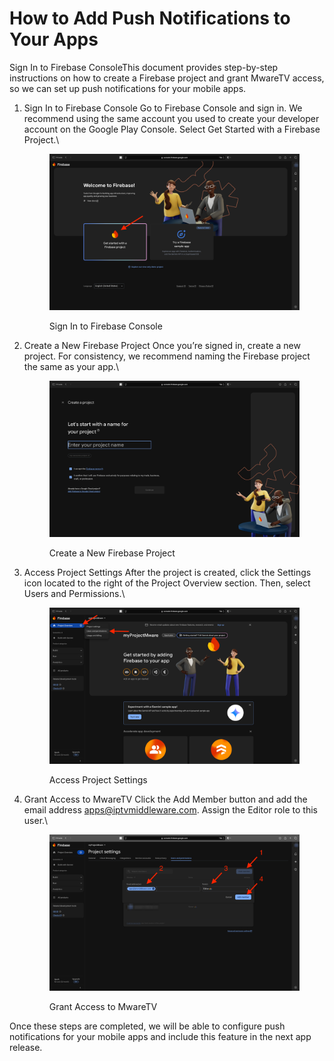 # How to Add Push Notifications to Your Apps

Sign In to Firebase ConsoleThis document provides step-by-step instructions on how to create a Firebase project and grant MwareTV access, so we can set up push notifications for your mobile apps.

1.  Sign In to Firebase Console Go to Firebase Console and sign in. We recommend using the same account you used to create your developer account on the Google Play Console. Select Get Started with a Firebase Project.\


    <figure><img src="../.gitbook/assets/image (101).png" alt=""><figcaption><p>Sign In to Firebase Console</p></figcaption></figure>
2.  Create a New Firebase Project Once you’re signed in, create a new project. For consistency, we recommend naming the Firebase project the same as your app.\


    <figure><img src="../.gitbook/assets/image (102).png" alt=""><figcaption><p>Create a New Firebase Project</p></figcaption></figure>
3.  Access Project Settings After the project is created, click the Settings icon located to the right of the Project Overview section. Then, select Users and Permissions.\


    <figure><img src="../.gitbook/assets/image (103).png" alt=""><figcaption><p>Access Project Settings</p></figcaption></figure>
4.  Grant Access to MwareTV Click the Add Member button and add the email address apps@iptvmiddleware.com. Assign the Editor role to this user.\


    <figure><img src="../.gitbook/assets/image (104).png" alt=""><figcaption><p>Grant Access to MwareTV</p></figcaption></figure>

Once these steps are completed, we will be able to configure push notifications for your mobile apps and include this feature in the next app release.&#x20;
